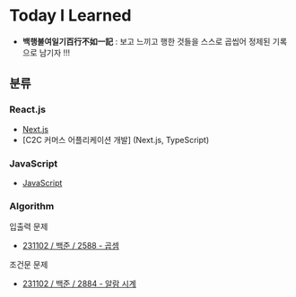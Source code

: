# Today I Learned

* **백행불여일기百行不如一記** : 보고 느끼고 행한 것들을 스스로 곱씹어 정제된 기록으로 남기자 !!!


## 분류

### React.js

* [Next.js](React/nextjs.md)
* \[C2C 커머스 어플리케이션 개발] (Next.js, TypeScript)

### JavaScript

* [JavaScript](./)

### Algorithm

입출력 문제

* [231102 / 백준 / 2588 - 곱셈](Algorithm/231102-백준-2588.md)

조건문 문제

* [231102 / 백준 / 2884 - 알람 시계](Algorithm/231102-백준-2884.md)
